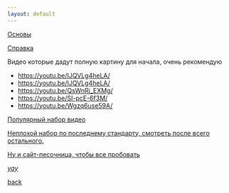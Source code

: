 ```yaml
---
layout: default
---
```



<p><a href="https://learn.javascript.ru/js">Основы</a></p>
<p> <a href="https://developer.mozilla.org/ru/">Справка</a></p>
<p>Видео которые дадут полную картину для начала, очень рекомендую
  <ul>
<li> <a href="https://youtu.be/IJQVLg4heLA/">https://youtu.be/IJQVLg4heLA/<a></li>
<li><a href="https://youtu.be/IJQVLg4heLA/">https://youtu.be/IJQVLg4heLA/<a></li>
<li><a href="https://youtu.be/QsWnRj_EXMg/">https://youtu.be/QsWnRj_EXMg/<a></li>
<li><a href="https://youtu.be/SI-pcE-6f3M/">https://youtu.be/SI-pcE-6f3M/<a></li>
<li><a href="https://youtu.be/Wgzq6use59A/">https://youtu.be/Wgzq6use59A/<a></li>
  </ul>
</p>
<p>
<a href="https://www.youtube.com/playlist?list=PL363QX7S8MfSxcHzvkNEqMYbOyhLeWwem/">Популярный набор видео </a>
</p>
<p>
<a href="https://www.youtube.com/playlist?list=PLqHlAwsJRxAOpWPtj2T6HhSzX-lKmKV2q">Неплохой набор по последнему стандарту, смотреть после всего остального.</a>
</p>  <p><a href="https://jsbin.com">Ну и сайт-песочница, чтобы все пробовать</p>  

_yay_

[back](./)
